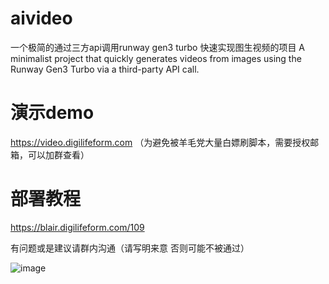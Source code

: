 # aivideo
一个极简的通过三方api调用runway gen3 turbo 快速实现图生视频的项目
A minimalist project that quickly generates videos from images using the Runway Gen3 Turbo via a third-party API call.

# 演示demo
https://video.digilifeform.com （为避免被羊毛党大量白嫖刷脚本，需要授权邮箱，可以加群查看）

# 部署教程
https://blair.digilifeform.com/109


有问题或是建议请群内沟通（请写明来意 否则可能不被通过）


![image](https://github.com/user-attachments/assets/d120999b-97ac-444b-acc9-a9bbe23b7dfc)




